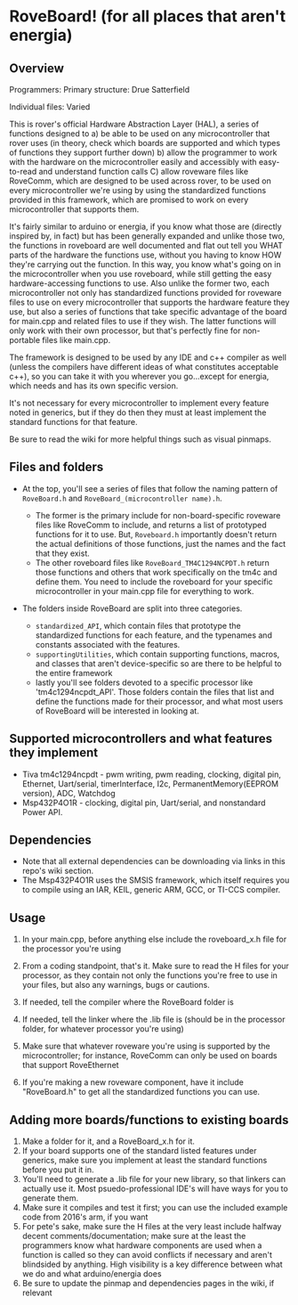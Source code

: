 # RoveBoard! (for all places that aren't energia)

## Overview
Programmers: 
Primary structure: Drue Satterfield 

Individual files: Varied

This is rover's official Hardware Abstraction Layer (HAL), a series of functions designed to a) be able to be used on any microcontroller that rover uses (in theory, check which boards are supported and which types of functions they support further down) b) allow the programmer to work with the hardware on the microcontroller easily and accessibly with easy-to-read and understand function calls C) allow roveware files like RoveComm, which are designed to be used across rover, to be used on every microcontroller we're using by using the standardized functions provided in this framework, which are promised to work on every microcontroller that supports them.

It's fairly similar to arduino or energia, if you know what those are (directly inspired by, in fact) but has been generally expanded and unlike those two, the functions in roveboard are well documented and flat out tell you WHAT parts of the hardware the functions use, without you having to know HOW they're carrying out the function. In this way, you know what's going on in the microcontroller when you use roveboard, while still getting the easy hardware-accessing functions to use. Also unlike the former two, each microcontroller not only has standardized functions provided for roveware files to use on every microcontroller that supports the hardware feature they use, but also a series of functions that take specific advantage of the board for main.cpp and related files to use if they wish. The latter functions will only work with their own processor, but that's perfectly fine for non-portable files like main.cpp.

The framework is designed to be used by any IDE and c++ compiler as well (unless the compilers have different ideas of what constitutes acceptable c++), so you can take it with you wherever you go...except for energia, which needs and has its own specific version.

It's not necessary for every microcontroller to implement every feature noted in generics, but if they do then they must at least implement the standard functions for that feature.

Be sure to read the wiki for more helpful things such as visual pinmaps.

## Files and folders
* At the top, you'll see a series of files that follow the naming pattern of `RoveBoard.h` and `RoveBoard_(microcontroller name).h`. 
  - The former is the primary include for non-board-specific roveware files like RoveComm to include, and returns a list of prototyped functions for it to use. But, `Roveboard.h` importantly doesn't return the actual definitions of those functions, just the names and the fact that they exist. 
  - The other roveboard files like `RoveBoard_TM4C1294NCPDT.h` return those functions and others that work specifically on the tm4c and define them. You need to include the roveboard for your specific microcontroller in your main.cpp file for everything to work.

* The folders inside RoveBoard are split into three categories. 
  - `standardized_API`, which contain files that prototype the standardized functions for each feature, and the typenames and constants associated with the features.
  - `supportingUtilities`, which contain supporting functions, macros, and classes that aren't device-specific so are there to be helpful to the entire framework 
  - lastly you'll see folders devoted to a specific processor like 'tm4c1294ncpdt_API'. Those folders contain the files that list and define the functions made for their processor, and what most users of RoveBoard will be interested in looking at.

## Supported microcontrollers and what features they implement
* Tiva tm4c1294ncpdt - pwm writing, pwm reading, clocking, digital pin, Ethernet, Uart/serial, timerInterface, I2c, PermanentMemory(EEPROM version), ADC, Watchdog
* Msp432P4O1R - clocking, digital pin, Uart/serial, and nonstandard Power API.


## Dependencies
* Note that all external dependencies can be downloading via links in this repo's wiki section.
* The Msp432P4O1R uses the SMSIS framework, which itself requires you to compile using an IAR, KEIL, generic ARM, GCC, or TI-CCS compiler.

## Usage
1) In your main.cpp, before anything else include the roveboard_x.h file for the processor you're using
2) From a coding standpoint, that's it. Make sure to read the H files for your processor, as they contain not only the functions you're free to use in your files, but also any warnings, bugs or cautions.
3) If needed, tell the compiler where the RoveBoard folder is
4) If needed, tell the linker where the .lib file is (should be in the processor folder, for whatever processor you're using)
5) Make sure that whatever roveware you're using is supported by the microcontroller; for instance, RoveComm can only be used on boards that support RoveEthernet

99) If you're making a new roveware component, have it include "RoveBoard.h" to get all the standardized functions you can use.



## Adding more boards/functions to existing boards
1) Make a folder for it, and a RoveBoard_x.h for it. 
2) If your board supports one of the standard listed features under generics, make sure you implement at least the standard functions before you put it in.
3) You'll need to generate a .lib file for your new library, so that linkers can actually use it. Most psuedo-professional IDE's will have ways for you to generate them.
4) Make sure it compiles and test it first; you can use the included example code from 2016's arm, if you want
5) For pete's sake, make sure the H files at the very least include halfway decent comments/documentation; make sure at the least the programmers know what hardware components are used when a function is called so they can avoid conflicts if necessary and aren't blindsided by anything. High visibility is a key difference between what we do and what arduino/energia does
6) Be sure to update the pinmap and dependencies pages in the wiki, if relevant
